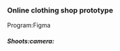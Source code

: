 <h3><p>Online clothing shop prototype</p></h3>
<p>Program:Figma</p>
<h5><b>Shoots:camera:<b></h5>
<p align="center"> 
